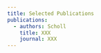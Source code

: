```yaml
---
title: Selected Publications
publications:
  - authors: Scholl
    title: XXX
    journal: XXX
---
```

